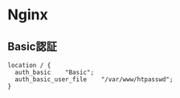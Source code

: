 # Nginx

## Basic認証

```
location / {
  auth_basic    "Basic";
  auth_basic_user_file    "/var/www/htpasswd";
}
```
